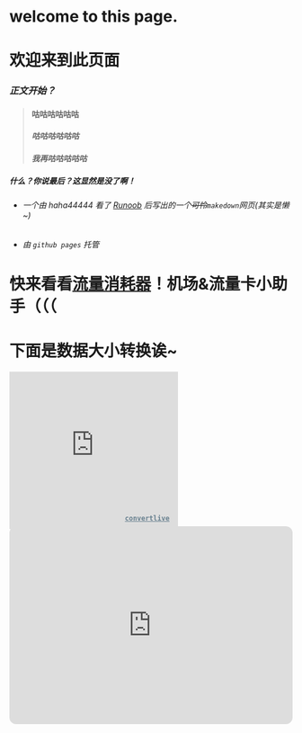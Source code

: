 # welcome to this page.
# 欢迎来到此页面

### *正文开始？* 
> #### 咕咕咕咕咕咕
> #### *咕咕咕咕咕咕*
> #### ***我再咕咕咕咕咕***
##### 什么？你说最后？这显然是没了啊！
* ###### 一个由 haha44444 看了 [Runoob](https://www.runoob.com) 后写出的一个~~可怜~~`makedown`网页(其实是懒~)
* ###### *由 `github pages` 托管*
# 快来看看[流量消耗器](./fuck-data.html)！机场&流量卡小助手（（（


# 下面是数据大小转换诶~

<div style="position:relative;width:300px;"><iframe src="https://convertlive.com/zh/w/%E8%BD%AC%E6%8D%A2/%E5%8D%83%E5%AD%97%E8%8A%82%E4%B8%BA%E5%8D%95%E4%BD%8D/%E8%87%AA/%E5%85%86%E5%AD%97%E8%8A%82" frameBorder="0" width="300px" height="280px" style="border:medium none;overflow-x:hidden;overflow-y:hidden;margin-bottom:-5px;"><p>您的浏览器不支持 iframes. <a href="https://convertlive.com/zh/%E8%BD%AC%E6%8D%A2">convertlive</a>.</p></iframe><a target="_blank" rel="noopener" style="position:absolute;bottom:7px;right:15px;font-family:monospace;color:#68808F;font-size:12px;font-weight:700;" href="https://convertlive.com/zh/%E8%BD%AC%E6%8D%A2">convertlive</a></div>

<iframe style="border-radius:12px" src="https://open.spotify.com/embed/track/2ZlUyEiq09jls3eyk6mjau?utm_source=generator" width="100%" height="352" frameBorder="0" allowfullscreen="" allow="autoplay; clipboard-write; encrypted-media; fullscreen; picture-in-picture" loading="lazy"></iframe>
